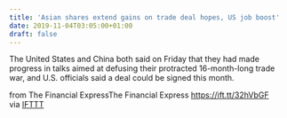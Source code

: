 ```yaml
---
title: 'Asian shares extend gains on trade deal hopes, US job boost'
date: 2019-11-04T03:05:00+01:00
draft: false
---
```


The United States and China both said on Friday that they had made progress in talks aimed at defusing their protracted 16-month-long trade war, and U.S. officials said a deal could be signed this month.  
  
from The Financial ExpressThe Financial Express https://ift.tt/32hVbGF  
via [IFTTT](https://ifttt.com/?ref=da&site=blogger)